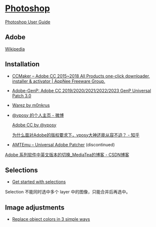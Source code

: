 # [Photoshop](https://www.adobe.com/products/photoshop.html)
[Photoshop User Guide](https://helpx.adobe.com/photoshop/user-guide.html)

## Adobe
[Wikipedia](https://en.wikipedia.org/wiki/Adobe_Inc.)

## Installation
- [CCMaker – Adobe CC 2015~2018 All Products one-click downloader, installer & activator | AppNee Freeware Group.](https://appnee.com/ccmaker/)
- [Adobe-GenP: Adobe CC 2019/2020/2021/2022/2023 GenP Universal Patch 3.0](https://github.com/cw2k/Adobe-GenP)
- [Warez by m0nkrus](https://w14.monkrus.ws/)
- [@vposy 的个人主页 - 微博](https://weibo.com/vposy)

  [Adobe CC by @vposy](https://t.me/adobe_vposy)

  [为什么面对Adobe的版权要求下，vposy大神还能从容不迫？ - 知乎](https://www.zhihu.com/question/389392505)
- [AMTEmu – Universal Adobe Patcher](https://amtemu-official.com/) (discontinued)

[Adobe 系列软件中英文版本的切换_MediaTea的博客 - CSDN博客](https://blog.csdn.net/qq_41176800/article/details/112792590)

## Selections
- [Get started with selections](https://helpx.adobe.com/photoshop/using/making-selections.html)

Selection 不能同时选中多个 layer 中的图像，只能合并后再选中。

## Image adjustments
- [Replace object colors in 3 simple ways](https://helpx.adobe.com/photoshop/using/replace-colors.html)
